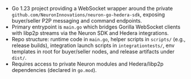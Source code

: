 - Go 1.23 project providing a WebSocket wrapper around the private `github.com/NeuronInnovations/neuron-go-hedera-sdk`, exposing buyer/seller P2P messaging and command endpoints.
- Primary entrypoint is `main.go` which bridges Gorilla WebSocket clients with libp2p streams via the Neuron SDK and Hedera integrations.
- Repo structure: runtime code in `main.go`, helper scripts in `scripts/` (e.g., release builds), integration launch scripts in `integrationtests/`, env templates in root for buyer/seller nodes, and release artifacts under `dist/`.
- Requires access to private Neuron modules and Hedera/libp2p dependencies (declared in `go.mod`).